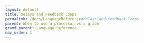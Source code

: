 ```yaml
---
layout: default
title: Delays and Feedback Loops
permalink: /docs/LanguageReference#delays-and-feedback-loops
parent: When to use a processor vs a graph
grand_parent: Language Reference
nav_order: 1
---
```

